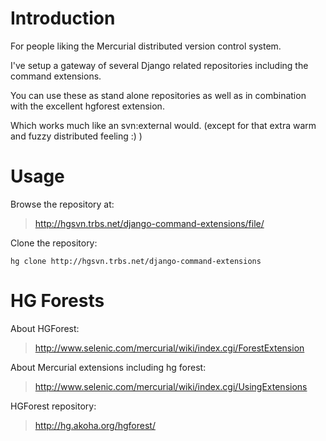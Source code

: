 # Introduction #

For people liking the Mercurial distributed version control system.

I've setup a gateway of several Django related repositories including the command extensions.

You can use these as stand alone repositories as well as in combination with the excellent hgforest extension.

Which works much like an svn:external would. (except for that extra warm and fuzzy distributed feeling :) )

# Usage #

Browse the repository at:
> http://hgsvn.trbs.net/django-command-extensions/file/

Clone the repository:
```
hg clone http://hgsvn.trbs.net/django-command-extensions
```

# HG Forests #

About HGForest:
> http://www.selenic.com/mercurial/wiki/index.cgi/ForestExtension

About Mercurial extensions including hg forest:
> http://www.selenic.com/mercurial/wiki/index.cgi/UsingExtensions

HGForest repository:
> http://hg.akoha.org/hgforest/